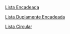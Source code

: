 [Lista Encadeada](Lista/ListaEncadeada.md)

[Lista Duplamente Encadeada](Lista/ListaDuplamenteEncadeada.md)

[Lista Circular](Lista/ListaCircular.md)